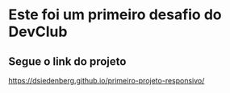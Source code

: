 <h1>Este foi um primeiro desafio do DevClub</h1>
<h2>Segue o link do projeto</h2>

https://dsiedenberg.github.io/primeiro-projeto-responsivo/
